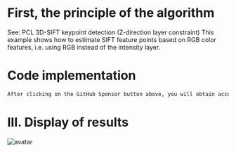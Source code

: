 #  First, the principle of the algorithm 

 See: PCL 3D-SIFT keypoint detection (Z-direction layer constraint) This example shows how to estimate SIFT feature points based on RGB color features, i.e. using RGB instead of the intensity layer. 

#  Code implementation 

  ```python  
After clicking on the GitHub Sponsor button above, you will obtain access permissions to my private code repository ( https://github.com/slowlon/my_code_bar ) to view this blog code. By searching the code number of this blog, you can find the code you need, code number is: 2024020309574119093
  ```  
#  III. Display of results 

 ![avatar]( d52102c6ee024145884b08b05d7a585e.png) 

